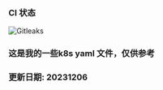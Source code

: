 ### CI 状态

![Gitleaks](https://github.com/bboysoulcn/kubernetes-sample/actions/workflows/gitleaks.yml/badge.svg)

### 这是我的一些k8s yaml 文件，仅供参考

### 更新日期: 20231206